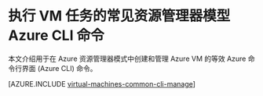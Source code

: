 <properties
	pageTitle="VM 任务的基本 Azure CLI 命令 | Azure"
	description="用于在 Azure 资源管理器和 Azure 服务管理模式下创建和管理 Azure VM 的基本 Azure CLI 命令"
	services="virtual-machines-windows"
	documentationCenter=""
	authors="dlepow"
	manager="timlt"
	editor=""
	tags="azure-resource-manager,azure-service-management"/>

<tags
	ms.service="virtual-machines-windows"
	ms.date="04/08/2016"
	wacn.date="05/24/2016"/>


# 执行 VM 任务的常见资源管理器模型 Azure CLI 命令

本文介绍用于在 Azure 资源管理器模式中创建和管理 Azure VM 的等效 Azure 命令行界面 (Azure CLI) 命令。

[AZURE.INCLUDE [virtual-machines-common-cli-manage](../../includes/virtual-machines-common-cli-manage.md)]

<!---HONumber=Mooncake_0215_2016-->